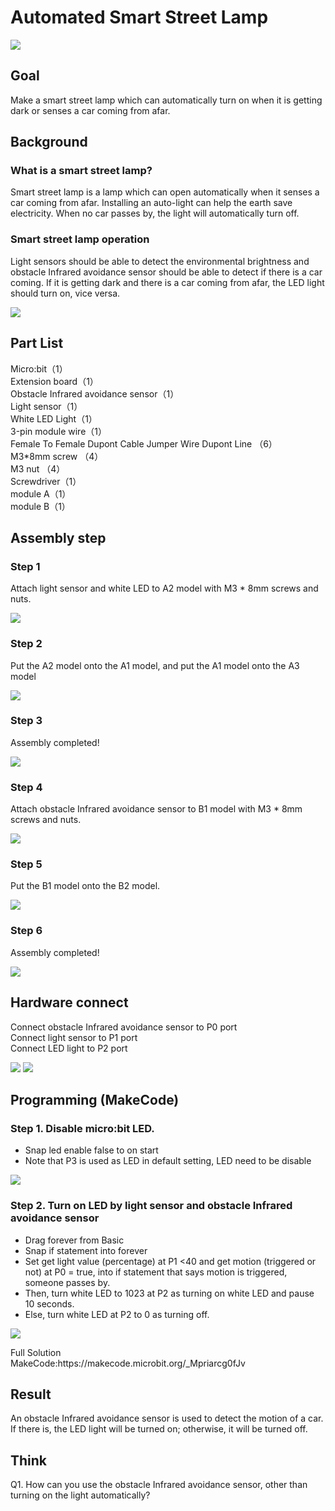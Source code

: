 # Automated Smart Street Lamp 
![](picture/1/1_1.png)
 
## Goal
<P>
Make a smart street lamp which can automatically turn on when it is getting dark or senses a car coming from afar.
<P>

## Background

### What is a smart street lamp?
<P>
Smart street lamp is a lamp which can open automatically when it senses a car coming from afar. Installing an auto-light can help the earth save electricity. When no car passes by, the light will automatically turn off.
<P>

### Smart street lamp operation
<P>
Light sensors should be able to detect the environmental brightness and obstacle Infrared avoidance sensor should be able to detect if there is a car coming. If it is getting dark and there is a car coming from afar, the LED light should turn on, vice versa.
<P>
 
![](picture/1/1_2.png)

## Part List
<P>
Micro:bit（1）<BR>
Extension board（1）<BR>
Obstacle Infrared avoidance sensor（1）<BR>
Light sensor（1）<BR>
White LED Light（1）<BR>
3-pin module wire（1）<BR>
Female To Female Dupont Cable Jumper Wire Dupont Line （6）<BR>
M3*8mm screw  （4）<BR>
M3 nut （4）<BR>
Screwdriver（1）<BR>
module A（1）<BR>
module B（1）<BR>
<P>



## Assembly step
### Step 1 
<P>
Attach light sensor and white LED to A2 model with M3 * 8mm screws and nuts. 
<P>
 
![](picture/1/1_4.png)

### Step 2 
<P>
Put the A2 model onto the A1 model, and put the A1 model onto the A3 model
<P>
 
![](picture/1/1_5.png)

### Step 3 
<P>
Assembly completed! 
<P>
 
![](picture/1/1_6.png)

### Step 4
<P>
Attach obstacle Infrared avoidance sensor to B1 model with M3 * 8mm screws and nuts. 
<P>
 
![](picture/1/1_7.png)

### Step 5 
<P>
Put the B1 model onto the B2 model.
<P>
 
![](picture/1/1_8.png)
 
### Step 6 
<P>
Assembly completed! 
<P>

![](picture/1/1_9.png)

## Hardware connect 
<P>
Connect obstacle Infrared avoidance sensor to P0 port<BR>
Connect light sensor to P1 port<BR>
Connect LED light to P2 port <BR>
<P>

![](picture/1/ch1pic.png)
![](picture/1/1_10.jpg)

## Programming (MakeCode) 

### Step 1. Disable micro:bit LED. 
 
+ Snap led enable false to on start  
+ Note that P3 is used as LED in default setting, LED need to be disable
 
![](picture/1/1_11.png)

### Step 2. Turn on LED by light sensor and obstacle Infrared avoidance sensor
+ Drag forever from Basic
+ Snap if statement into forever
+ Set get light value (percentage) at P1 <40  and get motion (triggered or not) at P0 = true, into if statement that says motion is triggered, someone passes by.
+ Then, turn white LED to 1023 at P2 as turning on white LED and pause 10 seconds. 
+ Else, turn white LED at P2 to 0 as turning off. 

![](picture/1/1_13.png)

<P>
Full Solution <BR>
MakeCode:https://makecode.microbit.org/_Mpriarcg0fJv
<P> 

## Result
<P>
An obstacle Infrared avoidance sensor is used to detect the motion of a car. If there is, the LED light will be turned on; otherwise, it will be turned off.
<P>

## Think 
<P>
Q1. How can you use the obstacle Infrared avoidance sensor, other than turning on the light automatically?
<P>
